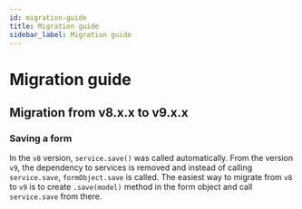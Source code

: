 ```yaml
---
id: migration-guide
title: Migration guide
sidebar_label: Migration guide
---
```


# Migration guide

## Migration from v8.x.x to v9.x.x

### Saving a form

In the `v8` version, `service.save()` was called automatically.
From the version `v9`, the dependency to services is removed and instead of calling `service.save`, `formObject.save` is called.
The easiest way to migrate from `v8` to `v9` is to create `.save(model)` method in the form object and call `service.save` from there.
